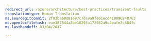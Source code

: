 ```yaml
---
redirect_url: /azure/architecture/best-practices/transient-faults
translationtype: Human Translation
ms.sourcegitcommit: 2f03ba60d81e97c7da9a9fe61ecd419096248763
ms.openlocfilehash: eae387544a2be10293a172032a9c4eafe2c884fc
ms.lasthandoff: 03/04/2017

---
```


